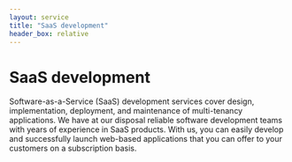 ```yaml
---
layout: service
title: "SaaS development"
header_box: relative
---
```

# SaaS development
Software-as-a-Service (SaaS) development services cover design, implementation, deployment, and maintenance of multi-tenancy applications. We have at our disposal reliable software development teams with years of experience in SaaS products. With us, you can easily develop and successfully launch web-based applications that you can offer to your customers on a subscription basis.